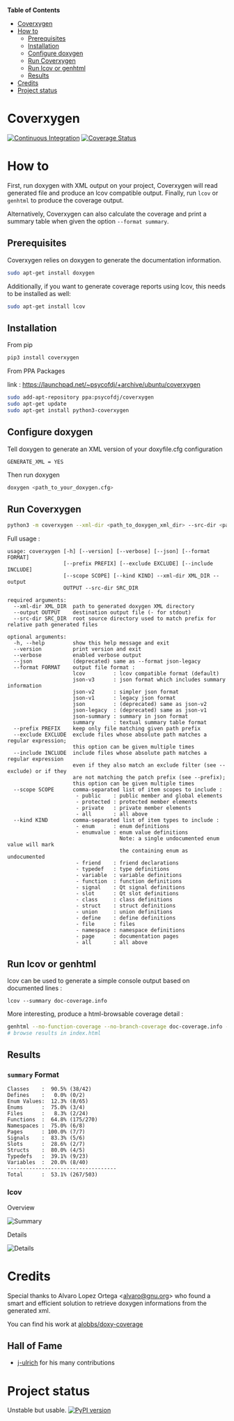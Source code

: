<!-- markdown-toc start - Don't edit this section. Run M-x markdown-toc-generate-toc again -->
**Table of Contents**

- [Coverxygen](#coverxygen)
- [How to](#how-to)
    - [Prerequisites](#prerequisites)
    - [Installation](#installation)
    - [Configure doxygen](#configure-doxygen)
    - [Run Coverxygen](#run-coverxygen)
    - [Run lcov or genhtml](#run-lcov-or-genhtml)
    - [Results](#results)
- [Credits](#credits)
- [Project status](#project-status)

<!-- markdown-toc end -->

# Coverxygen

[![Continuous Integration](https://github.com/psycofdj/coverxygen/actions/workflows/ci.yml/badge.svg)](https://github.com/psycofdj/coverxygen/actions/workflows/ci.yml)
[![Coverage Status](https://coveralls.io/repos/github/psycofdj/coverxygen/badge.svg?branch=master)](https://coveralls.io/github/psycofdj/coverxygen?branch=master)

# How to

First, run doxygen with XML output on your project, Coverxygen will read generated file and produce an lcov compatible output.
Finally, run `lcov` or `genhtml` to produce the coverage output.

Alternatively, Coverxygen can also calculate the coverage and print a summary table when given the option `--format summary`.

## Prerequisites

Coverxygen relies on doxygen to generate the documentation information.
```bash
sudo apt-get install doxygen
```

Additionally, if you want to generate coverage reports using lcov, this needs to be installed as well:
```bash
sudo apt-get install lcov
```

## Installation

From pip

```bash
pip3 install coverxygen
```
From PPA Packages

link : https://launchpad.net/~psycofdj/+archive/ubuntu/coverxygen
```bash
sudo add-apt-repository ppa:psycofdj/coverxygen
sudo apt-get update
sudo apt-get install python3-coverxygen
```

## Configure doxygen

Tell doxygen to generate an XML version of your doxyfile.cfg configuration
```
GENERATE_XML = YES
```

Then run doxygen
```bash
doxygen <path_to_your_doxygen.cfg>
```

## Run Coverxygen
```bash
python3 -m coverxygen --xml-dir <path_to_doxygen_xml_dir> --src-dir <path_to_root_source_dir> --output doc-coverage.info
```

Full usage :
```
usage: coverxygen [-h] [--version] [--verbose] [--json] [--format FORMAT]
                  [--prefix PREFIX] [--exclude EXCLUDE] [--include INCLUDE]
                  [--scope SCOPE] [--kind KIND] --xml-dir XML_DIR --output
                  OUTPUT --src-dir SRC_DIR

required arguments:
  --xml-dir XML_DIR  path to generated doxygen XML directory
  --output OUTPUT    destination output file (- for stdout)
  --src-dir SRC_DIR  root source directory used to match prefix for relative path generated files

optional arguments:
  -h, --help         show this help message and exit
  --version          print version and exit
  --verbose          enabled verbose output
  --json             (deprecated) same as --format json-legacy
  --format FORMAT    output file format : 
                     lcov         : lcov compatible format (default)
                     json-v3      : json format which includes summary information
                     json-v2      : simpler json format
                     json-v1      : legacy json format
                     json         : (deprecated) same as json-v2
                     json-legacy  : (deprecated) same as json-v1
                     json-summary : summary in json format
                     summary      : textual summary table format
  --prefix PREFIX    keep only file matching given path prefix
  --exclude EXCLUDE  exclude files whose absolute path matches a regular expression;
                     this option can be given multiple times
  --include INCLUDE  include files whose absolute path matches a regular expression
                     even if they also match an exclude filter (see --exclude) or if they
                     are not matching the patch prefix (see --prefix);
                     this option can be given multiple times
  --scope SCOPE      comma-separated list of item scopes to include :
                      - public    : public member and global elements
                      - protected : protected member elements
                      - private   : private member elements
                      - all       : all above
  --kind KIND        comma-separated list of item types to include :
                      - enum      : enum definitions
                      - enumvalue : enum value definitions
                                    Note: a single undocumented enum value will mark
                                    the containing enum as undocumented
                      - friend    : friend declarations
                      - typedef   : type definitions
                      - variable  : variable definitions
                      - function  : function definitions
                      - signal    : Qt signal definitions
                      - slot      : Qt slot definitions
                      - class     : class definitions
                      - struct    : struct definitions
                      - union     : union definitions
                      - define    : define definitions
                      - file      : files
                      - namespace : namespace definitions
                      - page      : documentation pages
                      - all       : all above

```

## Run lcov or genhtml

lcov can be used to generate a simple console output based on documented lines :
```
lcov --summary doc-coverage.info
```

More interesting, produce a html-browsable coverage detail :
```bash
genhtml --no-function-coverage --no-branch-coverage doc-coverage.info -o .
# browse results in index.html
```

## Results

### `summary` Format

```
Classes    :  90.5% (38/42)
Defines    :   0.0% (0/2)
Enum Values:  12.3% (8/65)
Enums      :  75.0% (3/4)
Files      :   8.3% (2/24)
Functions  :  64.8% (175/270)
Namespaces :  75.0% (6/8)
Pages      : 100.0% (7/7)
Signals    :  83.3% (5/6)
Slots      :  28.6% (2/7)
Structs    :  80.0% (4/5)
Typedefs   :  39.1% (9/23)
Variables  :  20.0% (8/40)
-----------------------------------
Total      :  53.1% (267/503)
```

### lcov

Overview

![Summary](./docs/coverage-summary.png)

Details

![Details](./docs/coverage-details.png)

# Credits
Special thanks to Alvaro Lopez Ortega <[alvaro@gnu.org](mailto:alvaro@gnu.org)> who found a smart and efficient solution to retrieve doxygen informations from the generated xml.

You can find his work at [alobbs/doxy-coverage](https://github.com/alobbs/doxy-coverage)

## Hall of Fame

- [j-ulrich](https://github.com/j-ulrich) for his many contributions


# Project status

Unstable but usable.
[![PyPI version](https://badge.fury.io/py/coverxygen.svg)](https://badge.fury.io/py/coverxygen)


<!--  LocalWords:  doxyfile cfg xml alobbs doxy -->
<!-- Local Variables: -->
<!-- ispell-local-dictionary: "american" -->
<!-- End: -->
